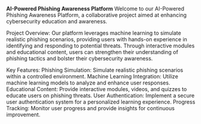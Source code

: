 **AI-Powered Phishing Awareness Platform**
Welcome to our AI-Powered Phishing Awareness Platform, a collaborative project aimed at enhancing cybersecurity education and awareness.

Project Overview:
Our platform leverages machine learning to simulate realistic phishing scenarios, providing users with hands-on experience in identifying and responding to potential threats. Through interactive modules and educational content, users can strengthen their understanding of phishing tactics and bolster their cybersecurity awareness.

Key Features:
Phishing Simulation: Simulate realistic phishing scenarios within a controlled environment.
Machine Learning Integration: Utilize machine learning models to analyze and enhance user responses.
Educational Content: Provide interactive modules, videos, and quizzes to educate users on phishing threats.
User Authentication: Implement a secure user authentication system for a personalized learning experience.
Progress Tracking: Monitor user progress and provide insights for continuous improvement.
